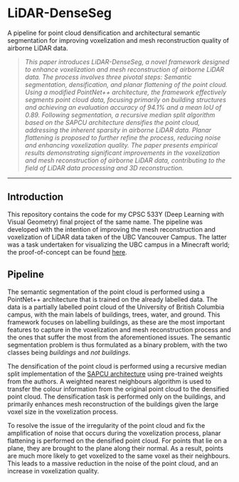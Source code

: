 # LiDAR-DenseSeg
A pipeline for point cloud densification and architectural semantic segmentation for improving voxelization and mesh reconstruction quality of airborne LiDAR data. 

> *This paper introduces LiDAR-DenseSeg, a novel framework designed to enhance voxelization and mesh reconstruction of airborne LiDAR data. The process involves three pivotal steps: Semantic segmentation, densification, and planar flattening of the point cloud. Using a modified PointNet++ architecture, the framework effectively segments point cloud data, focusing primarily on building structures and achieving an evaluation accuracy of 94.1% and a mean IoU of 0.89. Following segmentation, a recursive median split algorithm based on the SAPCU architecture densifies the point cloud, addressing the inherent sparsity in airborne LiDAR data. Planar flattening is proposed to further refine the process, reducing noise and enhancing voxelization quality. The paper presents empirical results demonstrating significant improvements in the voxelization and mesh reconstruction of airborne LiDAR data, contributing to the field of LiDAR data processing and 3D reconstruction.*
        

___

## Introduction

This repository contains the code for my CPSC 533Y (Deep Learning with Visual Geometry) final project of the same name. The pipeline was developed with the intention of improving the mesh reconstruction and voxelization of LiDAR data taken of the UBC Vancouver Campus. The latter was a task undertaken for visualizing the UBC campus in a Minecraft world; the proof-of-concept can be found [here](https://github.com/ashtanmistal/minecraftUBC).


## Pipeline

The semantic segmentation of the point cloud is performed using a PointNet++ architecture that is trained on the already labelled data. The data is a partially labelled point cloud of the University of British Columbia campus, with the main labels of buildings, trees, water, and ground. This framework focuses on labelling buildings, as these are the most important features to capture in the voxelization and mesh reconstruction process and the ones that suffer the most from the aforementioned issues. The semantic segmentation problem is thus formulated as a binary problem, with the two classes being _buildings_ and _not buildings_.

The densification of the point cloud is performed using a recursive median split implementation of the [SAPCU architecture](https://github.com/xnowbzhao/sapcu) using pre-trained weights from the authors. A weighted nearest neighbours algorithm is used to transfer the colour information from the original point cloud to the densified point cloud. The densification task is performed only on the buildings, and primarily enhances mesh reconstruction of the buildings given the large voxel size in the voxelization process.

To resolve the issue of the irregularity of the point cloud and fix the amplification of noise that occurs during the voxelization process, planar flattening is performed on the densified point cloud. For points that lie on a plane, they are brought to the plane along their normal. As a result, points are much more likely to get voxelized to the same voxel as their neighbours. This leads to a massive reduction in the noise of the point cloud, and an increase in voxelization quality.
